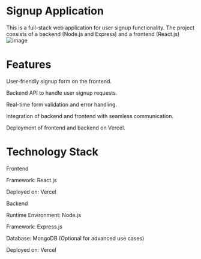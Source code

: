 # Signup Application
This is a full-stack web application for user signup functionality. The project consists of a backend (Node.js and Express) and a frontend (React.js)
![image](https://github.com/user-attachments/assets/383beba4-adf8-403e-9a3e-b1dad9c19844)
# Features
User-friendly signup form on the frontend.


Backend API to handle user signup requests.


Real-time form validation and error handling.


Integration of backend and frontend with seamless communication.


Deployment of frontend and backend on Vercel.


# Technology Stack
Frontend


Framework: React.js


Deployed on: Vercel


Backend


Runtime Environment: Node.js


Framework: Express.js


Database: MongoDB (Optional for advanced use cases)


Deployed on: Vercel
